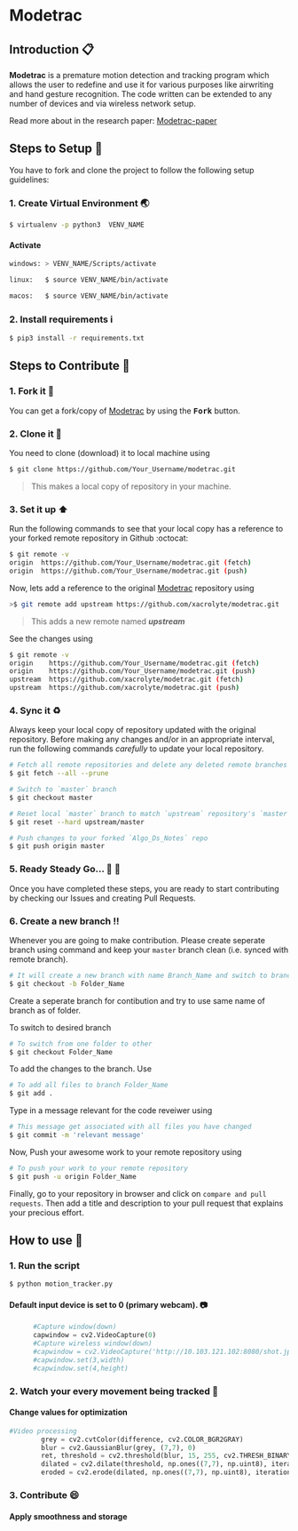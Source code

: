 # Modetrac

## Introduction :clipboard:

**Modetrac** is a premature motion detection and tracking program which allows the user to redefine and use it for various purposes like
airwriting and hand gesture recognition. The code written can be extended to any number of devices and via wireless network setup.

Read more about in the research paper: [Modetrac-paper](https://docs.google.com/document/d/1uQKKRtI5o4usYDdXfiEHEjII8T70OmRxLxBKD5asQu4/edit?usp=sharing)
## Steps to Setup :scroll:

You have to fork and clone the project to follow the following setup guidelines:
### 1. Create Virtual Environment :earth_asia:

```sh
$ virtualenv -p python3  VENV_NAME
```

#### Activate

```sh
windows: > VENV_NAME/Scripts/activate

linux:   $ source VENV_NAME/bin/activate

macos:   $ source VENV_NAME/bin/activate
```

### 2. Install requirements :information_source:

```sh
$ pip3 install -r requirements.txt
```

## Steps to Contribute :scroll:

### 1. Fork it :fork_and_knife:

You can get a fork/copy of [Modetrac](https://github.com/xacrolyte/modetrac) by using the <kbd><b>Fork</b></kbd></a> button.

### 2. Clone it :busts_in_silhouette:

You need to clone (download) it to local machine using    
```sh
$ git clone https://github.com/Your_Username/modetrac.git
```
> This makes a local copy of repository in your machine.

### 3. Set it up :arrow_up:

Run the following commands to see that your local copy has a reference to your forked remote repository in Github :octocat:

```sh
$ git remote -v
origin  https://github.com/Your_Username/modetrac.git (fetch)
origin  https://github.com/Your_Username/modetrac.git (push)
```

Now, lets add a reference to the original [Modetrac](https://github.com/xacrolyte/modetrac) repository using

```sh
>$ git remote add upstream https://github.com/xacrolyte/modetrac.git
```

> This adds a new remote named ***upstream***

See the changes using

```sh
$ git remote -v
origin    https://github.com/Your_Username/modetrac.git (fetch)
origin    https://github.com/Your_Username/modetrac.git (push)
upstream  https://github.com/xacrolyte/modetrac.git (fetch)
upstream  https://github.com/xacrolyte/modetrac.git (push)
```

### 4. Sync it :recycle:

Always keep your local copy of repository updated with the original repository.
Before making any changes and/or in an appropriate interval, run the following commands *carefully* to update your local repository.

```sh
# Fetch all remote repositories and delete any deleted remote branches
$ git fetch --all --prune

# Switch to `master` branch
$ git checkout master

# Reset local `master` branch to match `upstream` repository's `master` branch
$ git reset --hard upstream/master

# Push changes to your forked `Algo_Ds_Notes` repo
$ git push origin master
```

### 5. Ready Steady Go... :turtle: :rabbit2:

Once you have completed these steps, you are ready to start contributing by checking our Issues and creating Pull Requests.

### 6. Create a new branch :bangbang:

Whenever you are going to make contribution. Please create seperate branch using command and keep your `master` branch clean (i.e. synced with remote branch).

```sh
# It will create a new branch with name Branch_Name and switch to branch Folder_Name
$ git checkout -b Folder_Name
```

Create a seperate branch for contibution and try to use same name of branch as of folder.

To switch to desired branch

```sh
# To switch from one folder to other
$ git checkout Folder_Name
```

To add the changes to the branch. Use

```sh
# To add all files to branch Folder_Name
$ git add .
```

Type in a message relevant for the code reveiwer using

```sh
# This message get associated with all files you have changed
$ git commit -m 'relevant message'
```

Now, Push your awesome work to your remote repository using

```sh
# To push your work to your remote repository
$ git push -u origin Folder_Name
```

Finally, go to your repository in browser and click on `compare and pull requests`.
Then add a title and description to your pull request that explains your precious effort.

## How to use :scroll:

### 1. Run the script 

```sh
$ python motion_tracker.py
```

#### Default input device is set to 0 (primary webcam). :camera:

```python
      #Capture window(down)
      capwindow = cv2.VideoCapture(0)
      #Capture wireless window(down)
      #capwindow = cv2.VideoCapture('http://10.103.121.102:8080/shot.jpg')
      #capwindow.set(3,width)
      #capwindow.set(4,height)
```

### 2. Watch your every movement being tracked :man:

#### Change values for optimization

```python
#Video processing
      	grey = cv2.cvtColor(difference, cv2.COLOR_BGR2GRAY)
      	blur = cv2.GaussianBlur(grey, (7,7), 0)
      	ret, threshold = cv2.threshold(blur, 15, 255, cv2.THRESH_BINARY)
      	dilated = cv2.dilate(threshold, np.ones((7,7), np.uint8), iterations=1)
      	eroded = cv2.erode(dilated, np.ones((7,7), np.uint8), iterations=1)
```
### 3. Contribute :smile:

#### Apply smoothness and storage 